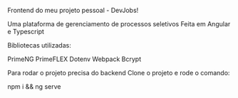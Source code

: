 Frontend do meu projeto pessoal - DevJobs!

Uma plataforma de gerenciamento de processos seletivos
Feita em Angular e Typescript

Bibliotecas utilizadas: 

PrimeNG
PrimeFLEX
Dotenv Webpack
Bcrypt

Para rodar o projeto precisa do backend
Clone o projeto e rode o comando:


npm i && ng serve
